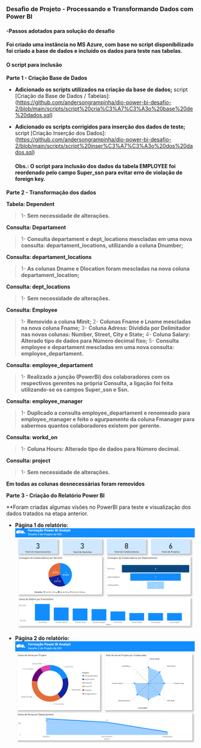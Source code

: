 ### **Desafio de Projeto - Processando e Transformando Dados com Power BI**

#### **-Passos adotados para solução do desafio**

#### **Foi criado uma instância no MS Azure, com base no script disponíbilizado foi criado a base de dados e incluído os dados para teste nas tabelas.**

#### **O script para inclusão** 

**Parte 1 - Criação Base de Dados**

- **Adicionado os scripts utilizados na criação da base de dados;**
    script [Criação da Base de Dados / Tabelas]: (https://github.com/andersongrampinha/dio-power-bi-desafio-2/blob/main/scripts/script%20cria%C3%A7%C3%A3o%20base%20de%20dados.sql)
- **Adicionado os scripts corrigidos para inserção dos dados de teste;**
    script [Criação Inserção dos Dados]: (https://github.com/andersongrampinha/dio-power-bi-desafio-2/blob/main/scripts/script%20inser%C3%A7%C3%A3o%20dos%20dados.sql)

  #### **Obs.: O script para inclusão dos dados da tabela EMPLOYEE foi reordenado pelo campo Super_ssn para evitar erro de violação de foreign key.**

**Parte 2 - Transformação dos dados**

**Tabela: Dependent**
>1- **Sem necessidade de alterações.**

**Consulta: Departament**
>1- **Consulta departament e dept_locations mescladas em uma nova consulta: departament_locations, utilizando a coluna Dnumber;**

**Consulta: departament_locations**
>1- **As colunas Dname e Dlocation foram mescladas na nova coluna departament_location;**

**Consulta: dept_locations**
>1- **Sem necessidade de alterações.**

**Consulta: Employee**
>1- **Removido a coluna Minit;**
>2- **Colunas Fname e Lname mescladas na nova coluna Fname;** 
>3- **Coluna Adress: Dividida por Delimitador nas novas colunas: Number, Street, City e State;**
>4- **Coluna Salary: Alterado tipo de dados para Número decimal fixo;**
>5- **Consulta employee e departament mescladas em uma nova consulta: employee_departament.** 

**Consulta: employee_departament**
>1- **Realizado a junção (PowerBi) dos colaboradores com os respectivos gerentes na própria Consulta, a ligação foi feita utilizando-se os campos Super_ssn e Ssn.**

**Consulta: employee_manager**
>1- **Duplicado a consulta employee_departament e renomeado para employee_manager e feito o agurpamento da coluna Fmanager para sabermos quantos colaboradores existem por gerente.**

**Consulta: workd_on**
>1- **Coluna Hours: Alterado tipo de dados para Número decimal.**

**Consulta: project**
>1- **Sem necessidade de alterações.**

**Em todas as colunas desnecessárias foram removidos**

**Parte 3 - Criação do Relatório Power BI**

**Foram criadas algumas visões no PowerBI para teste e visualização dos dados tratados na etapa anterior.

- **Página 1 do relatório:**
    ![Página 1](https://github.com/andersongrampinha/dio-power-bi-desafio-2/blob/main/images/relat_pagina_1.png)

- **Página 2 do relatório:**
    ![Página 2](https://github.com/andersongrampinha/dio-power-bi-desafio-2/blob/main/images/relat_pagina_2.png)